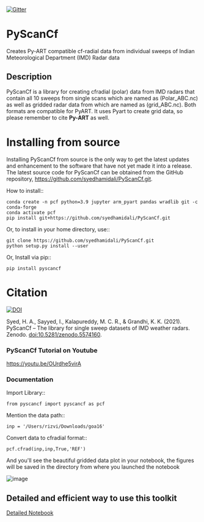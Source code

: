 [![Gitter](https://badges.gitter.im/PyScanCf/Issues.svg)](https://gitter.im/PyScanCf/Issues?utm_source=badge&utm_medium=badge&utm_campaign=pr-badge)

# PyScanCf

Creates Py-ART compatible cf-radial data from individual sweeps of Indian Meteorological Department (IMD) Radar data

## Description

PyScanCf is a library for creating cfradial (polar) data from IMD radars that contain all 10 sweeps from single scans which are named as (Polar_ABC.nc) as well as gridded radar data from which are named as (grid_ABC.nc). Both formats are compatible for PyART. It uses Pyart to create grid data, so please remember to cite **Py-ART** as well.

Installing from source
======================

Installing PyScanCf from source is the only way to get the latest updates and
enhancement to the software that have not yet made it into a release.
The latest source code for PyScanCf can be obtained from the GitHub repository,
https://github.com/syedhamidali/PyScanCf.git.

How to install::

    conda create -n pcf python=3.9 jupyter arm_pyart pandas wradlib git -c conda-forge
    conda activate pcf
    pip install git+https://github.com/syedhamidali/PyScanCf.git

Or, to install in your home directory, use::

    git clone https://github.com/syedhamidali/PyScanCf.git
    python setup.py install --user

Or, Install via pip::

    pip install pyscancf

Citation
========

[![DOI](https://zenodo.org/badge/DOI/10.5281/zenodo.5881692.svg)](https://doi.org/10.5281/zenodo.5574160)

Syed, H. A., Sayyed, I., Kalapureddy, M. C. R., & Grandhi, K. K. (2021). PyScanCf – The library for single sweep datasets of IMD weather radars. Zenodo.
[doi:10.5281/zenodo.5574160](https://doi.org/10.5281/zenodo.5574160).

### PyScanCf Tutorial on Youtube
<https://youtu.be/OUrdhe5virA>

### Documentation

Import Library::

    from pyscancf import pyscancf as pcf

Mention the data path::

    inp = '/Users/rizvi/Downloads/goa16'

Convert data to cfradial format::

    pcf.cfrad(inp,inp,True,'REF')

And you'll see the beautiful gridded data plot in your notebook,
the figures will be saved in the directory from where you launched the notebook

![image](https://user-images.githubusercontent.com/35923822/179660426-e191bd08-d455-4ccc-96af-ea9cb14cebf5.png)

Detailed and efficient way to use this toolkit
-------
[Detailed Notebook](https://syedha.com/imd/IMD_radar_data_pyscancf.html)
